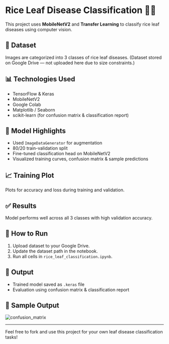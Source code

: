 # Rice Leaf Disease Classification 🌾🤖

This project uses **MobileNetV2** and **Transfer Learning** to classify rice leaf diseases using computer vision.

## 📁 Dataset

Images are categorized into 3 classes of rice leaf diseases. (Dataset stored on Google Drive — not uploaded here due to size constraints.)

## 📊 Technologies Used

- TensorFlow & Keras
- MobileNetV2
- Google Colab
- Matplotlib / Seaborn
- scikit-learn (for confusion matrix & classification report)

## 🧠 Model Highlights

- Used `ImageDataGenerator` for augmentation
- 80/20 train-validation split
- Fine-tuned classification head on MobileNetV2
- Visualized training curves, confusion matrix & sample predictions

## 📈 Training Plot

Plots for accuracy and loss during training and validation.

## ✅ Results

Model performs well across all 3 classes with high validation accuracy.

## 🚀 How to Run

1. Upload dataset to your Google Drive.
2. Update the dataset path in the notebook.
3. Run all cells in `rice_leaf_classification.ipynb`.

## 📄 Output

- Trained model saved as `.keras` file
- Evaluation using confusion matrix & classification report

## 📌 Sample Output

![confusion_matrix](path_to_image_if_uploaded)

---

Feel free to fork and use this project for your own leaf disease classification tasks!
